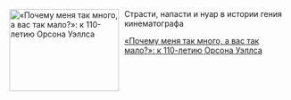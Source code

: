 <!--2025-05-06 15:30:34-->
<div class="yb">
  <div class="rss kino_teatr"><a href="https://www.kino-teatr.ru/blog/y2025/5-6/642/" title="«Почему меня так много, а вас так мало?»: к 110-летию Орсона Уэллса"><img src="https://www.kino-teatr.ru/blog/2/4/642/poster.jpg" width="196" height="147" align="left" hspace="5" style="margin: 0px 10px 0px 5px" alt="«Почему меня так много, а вас так мало?»: к 110-летию Орсона Уэллса"/></a>Страсти, напасти и нуар в истории гения кинематографа <p class="titl"><a href="https://www.kino-teatr.ru/blog/y2025/5-6/642/">«Почему меня так много, а вас так мало?»: к 110-летию Орсона Уэллса</a></p></div>
</div>
